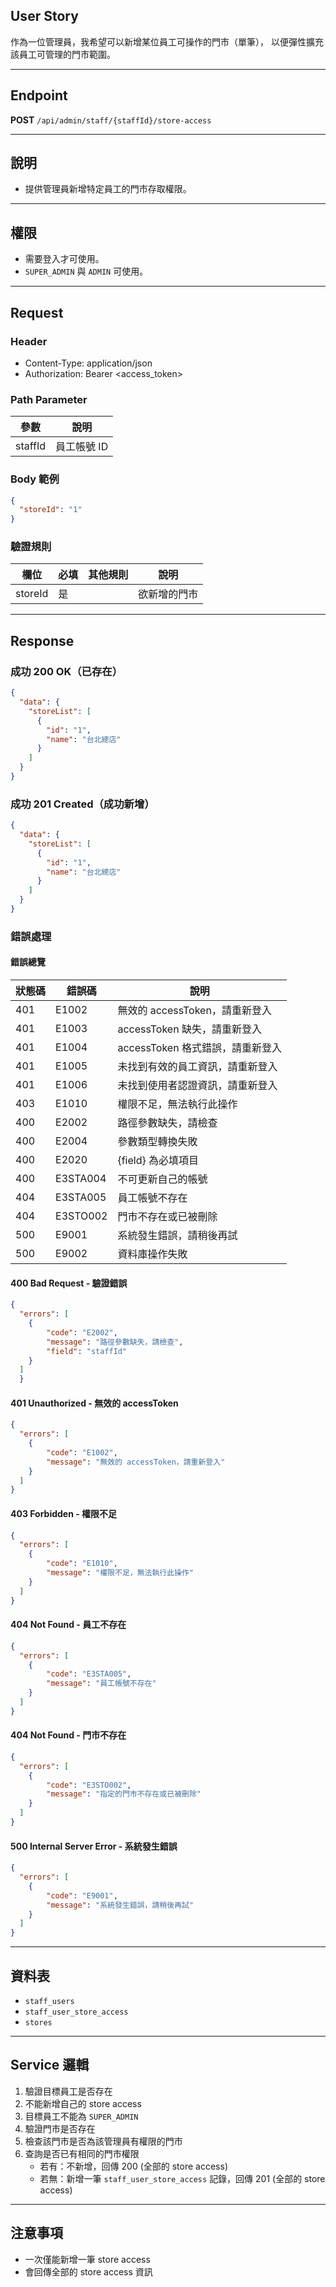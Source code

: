 ## User Story

作為一位管理員，我希望可以新增某位員工可操作的門市（單筆）， 以便彈性擴充該員工可管理的門市範圍。

---

## Endpoint

**POST** `/api/admin/staff/{staffId}/store-access`

---

## 說明

- 提供管理員新增特定員工的門市存取權限。

---

## 權限

- 需要登入才可使用。
- `SUPER_ADMIN` 與 `ADMIN` 可使用。

---

## Request

### Header

- Content-Type: application/json
- Authorization: Bearer <access_token>

### Path Parameter

| 參數    | 說明        |
| ------- | ----------- |
| staffId | 員工帳號 ID |

### Body 範例

```json
{
  "storeId": "1"
}
```

### 驗證規則

| 欄位    | 必填 | 其他規則 | 說明         |
| ------- | ---- | -------- | ------------ |
| storeId | 是   |          | 欲新增的門市 |

---

## Response

### 成功 200 OK（已存在）

```json
{
  "data": {
    "storeList": [
      {
        "id": "1",
        "name": "台北總店"
      }
    ]
  }
}
```

### 成功 201 Created（成功新增）

```json
{
  "data": {
    "storeList": [
      {
        "id": "1",
        "name": "台北總店"
      }
    ]
  }
}
```

### 錯誤處理

#### 錯誤總覽

| 狀態碼 | 錯誤碼   | 說明                             |
| ------ | -------- | -------------------------------- |
| 401    | E1002    | 無效的 accessToken，請重新登入   |
| 401    | E1003    | accessToken 缺失，請重新登入     |
| 401    | E1004    | accessToken 格式錯誤，請重新登入 |
| 401    | E1005    | 未找到有效的員工資訊，請重新登入 |
| 401    | E1006    | 未找到使用者認證資訊，請重新登入 |
| 403    | E1010    | 權限不足，無法執行此操作         |
| 400    | E2002    | 路徑參數缺失，請檢查             |
| 400    | E2004    | 參數類型轉換失敗                 |
| 400    | E2020    | {field} 為必填項目               |
| 400    | E3STA004 | 不可更新自己的帳號               |
| 404    | E3STA005 | 員工帳號不存在                   |
| 404    | E3STO002 | 門市不存在或已被刪除             |
| 500    | E9001    | 系統發生錯誤，請稍後再試         |
| 500    | E9002    | 資料庫操作失敗                   |

#### 400 Bad Request - 驗證錯誤

```json
{
  "errors": [
    {
        "code": "E2002",
        "message": "路徑參數缺失，請檢查",
        "field": "staffId"
    }
  ]
  }
```

#### 401 Unauthorized - 無效的 accessToken

```json
{
  "errors": [
    {
        "code": "E1002",
        "message": "無效的 accessToken，請重新登入"
    }
  ]
}
```

#### 403 Forbidden - 權限不足

```json
{
  "errors": [
    {
        "code": "E1010",
        "message": "權限不足，無法執行此操作"
    }
  ]
}
```

#### 404 Not Found - 員工不存在

```json
{
  "errors": [
    {
        "code": "E3STA005",
        "message": "員工帳號不存在"
    }
  ]
}
```

#### 404 Not Found - 門市不存在

```json
{
  "errors": [
    {
        "code": "E3STO002",
        "message": "指定的門市不存在或已被刪除"
    }
  ]
}
```

#### 500 Internal Server Error - 系統發生錯誤

```json
{
  "errors": [
    {
        "code": "E9001",
        "message": "系統發生錯誤，請稍後再試"
    }
  ]
}
```

---

## 資料表

- `staff_users`
- `staff_user_store_access`
- `stores`

---

## Service 邏輯


1. 驗證目標員工是否存在
2. 不能新增自己的 store access
3. 目標員工不能為 `SUPER_ADMIN`
4. 驗證門市是否存在
5. 檢查該門市是否為該管理員有權限的門市
6. 查詢是否已有相同的門市權限
   - 若有：不新增，回傳 200 (全部的 store access)
   - 若無：新增一筆 `staff_user_store_access` 記錄，回傳 201 (全部的 store access)

---

## 注意事項

- 一次僅能新增一筆 store access
- 會回傳全部的 store access 資訊
